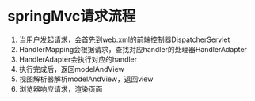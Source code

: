 # springMvc请求流程

1. 当用户发起请求，会首先到web.xml的前端控制器DispatcherServlet
2. HandlerMapping会根据请求，查找对应handler的处理器HandlerAdapter
3. HandlerAdapter会执行对应的handler
4. 执行完成后，返回modelAndView
5. 视图解析器解析modelAndView，返回view
6. 浏览器响应请求，渲染页面
